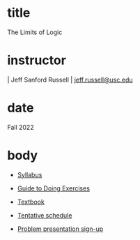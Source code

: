 # title
The Limits of Logic

# instructor

| Jeff Sanford Russell
| <jeff.russell@usc.edu>

# date

Fall 2022

# body

-   [Syllabus](https://www.dropbox.com/s/g6emgm8w5v0r29b/syllabus-handout.pdf?dl=0)

-   [Guide to Doing Exercises](https://www.dropbox.com/s/rrfik8ifcnmhauc/exercises-handout.pdf?dl=0)

-   [Textbook](https://www.dropbox.com/s/c5pajem2s6jf0o6/limits-of-logic.pdf?dl=0)

-   [Tentative schedule](https://docs.google.com/spreadsheets/d/1uqkt8W_ZWv--VIq04hdgOF4SXHckRUKf9ddntVlA8vo/edit?usp=sharing)

-   [Problem presentation sign-up](https://docs.google.com/spreadsheets/d/1P5wg0_PAFmDCQrEbr8XnXFL4_zplhAyWy2oavHuemKM/edit?usp=sharing)
